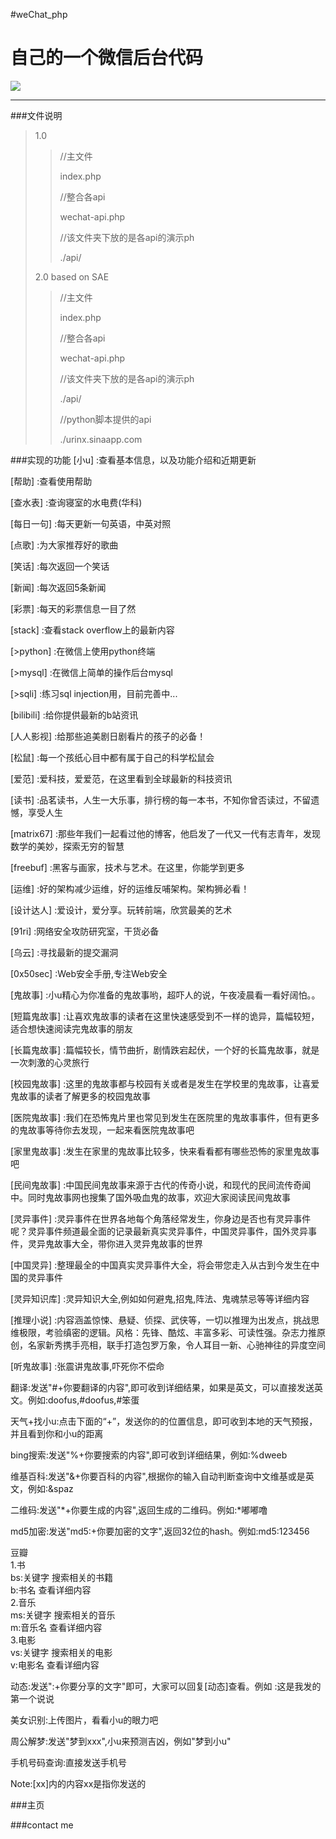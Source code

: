 ﻿#weChat_php

自己的一个微信后台代码
===================

![]('')


---------------------------

###文件说明
>1.0
>>//主文件
>>
>>index.php
>>
>>//整合各api
>>
>>wechat-api.php
>>
>>//该文件夹下放的是各api的演示ph
>>
>>./api/
>
>2.0 based on SAE
>>//主文件
>>
>>index.php
>>
>>//整合各api
>>
>>wechat-api.php
>>
>>//该文件夹下放的是各api的演示ph
>>
>>./api/
>>
>>//python脚本提供的api
>>
>>./urinx.sinaapp.com

###实现的功能
[小u]
:查看基本信息，以及功能介绍和近期更新

[帮助]
:查看使用帮助

[查水表]
:查询寝室的水电费(华科)

[每日一句]
:每天更新一句英语，中英对照

[点歌]
:为大家推荐好的歌曲

[笑话]
:每次返回一个笑话

[新闻]
:每次返回5条新闻

[彩票]
:每天的彩票信息一目了然

[stack]
:查看stack overflow上的最新内容

[>python]
:在微信上使用python终端

[>mysql]
:在微信上简单的操作后台mysql

[>sqli]
:练习sql injection用，目前完善中...

[bilibili]
:给你提供最新的b站资讯

[人人影视]
:给那些追美剧日剧看片的孩子的必备！

[松鼠]
:每一个孩纸心目中都有属于自己的科学松鼠会

[爱范]
:爱科技，爱爱范，在这里看到全球最新的科技资讯

[读书]
:品茗读书，人生一大乐事，排行榜的每一本书，不知你曾否读过，不留遗憾，享受人生

[matrix67]
:那些年我们一起看过他的博客，他启发了一代又一代有志青年，发现数学的美妙，探索无穷的智慧

[freebuf]
:黑客与画家，技术与艺术。在这里，你能学到更多

[运维]
:好的架构减少运维，好的运维反哺架构。架构狮必看！

[设计达人]
:爱设计，爱分享。玩转前端，欣赏最美的艺术

[91ri]
:网络安全攻防研究室，干货必备

[乌云]
:寻找最新的提交漏洞

[0x50sec]
:Web安全手册,专注Web安全

[鬼故事]
:小u精心为你准备的鬼故事哟，超吓人的说，午夜凌晨看一看好阔怕。。

[短篇鬼故事]
:让喜欢鬼故事的读者在这里快速感受到不一样的诡异，篇幅较短，适合想快速阅读完鬼故事的朋友

[长篇鬼故事]
:篇幅较长，情节曲折，剧情跌宕起伏，一个好的长篇鬼故事，就是一次刺激的心灵旅行

[校园鬼故事]
:这里的鬼故事都与校园有关或者是发生在学校里的鬼故事，让喜爱鬼故事的读者了解更多的校园鬼故事

[医院鬼故事]
:我们在恐怖鬼片里也常见到发生在医院里的鬼故事事件，但有更多的鬼故事等待你去发现，一起来看医院鬼故事吧

[家里鬼故事]
:发生在家里的鬼故事比较多，快来看看都有哪些恐怖的家里鬼故事吧

[民间鬼故事]
:中国民间鬼故事来源于古代的传奇小说，和现代的民间流传奇闻中。同时鬼故事网也搜集了国外吸血鬼的故事，欢迎大家阅读民间鬼故事

[灵异事件]
:灵异事件在世界各地每个角落经常发生，你身边是否也有灵异事件呢？灵异事件频道最全面的记录最新真实灵异事件，中国灵异事件，国外灵异事件，灵异鬼故事大全，带你进入灵异鬼故事的世界

[中国灵异]
:整理最全的中国真实灵异事件大全，将会带您走入从古到今发生在中国的灵异事件

[灵异知识库]
:灵异知识大全,例如如何避鬼,招鬼,阵法、鬼魂禁忌等等详细内容

[推理小说]
:内容涵盖惊悚、悬疑、侦探、武侠等，一切以推理为出发点，挑战思维极限，考验缜密的逻辑。风格：先锋、酷炫、丰富多彩、可读性强。杂志力推原创，名家新秀携手亮相，联手打造包罗万象，令人耳目一新、心驰神往的异度空间

[听鬼故事]
:张震讲鬼故事,吓死你不偿命

翻译:发送"#+你要翻译的内容",即可收到详细结果，如果是英文，可以直接发送英文。例如:doofus,#doofus,#笨蛋

天气+找小u:点击下面的“+”，发送你的的位置信息，即可收到本地的天气预报，并且看到你和小u的距离

bing搜索:发送"%+你要搜索的内容",即可收到详细结果，例如:%dweeb

维基百科:发送"&+你要百科的内容",根据你的输入自动判断查询中文维基或是英文，例如:&spaz

二维码:发送"*+你要生成的内容",返回生成的二维码。例如:*嘟嘟噜

md5加密:发送"md5:+你要加密的文字",返回32位的hash。例如:md5:123456

豆瓣<br/>
1.书<br/>
  bs:关键字 搜索相关的书籍<br/>
  b:书名 查看详细内容<br/>
2.音乐<br/>
  ms:关键字 搜索相关的音乐<br/>
  m:音乐名 查看详细内容<br/>
3.电影<br/>
  vs:关键字 搜索相关的电影<br/>
  v:电影名 查看详细内容<br/>

动态:发送":+你要分享的文字"即可，大家可以回复[动态]查看。例如 :这是我发的第一个说说

美女识别:上传图片，看看小u的眼力吧

周公解梦:发送"梦到xxx",小u来预测吉凶，例如"梦到小u"

手机号码查询:直接发送手机号

Note:[xx]内的内容xx是指你发送的

###主页


###contact me

